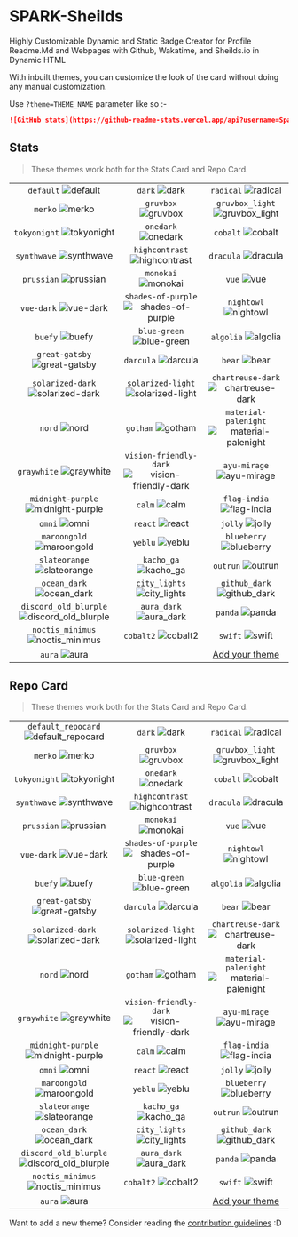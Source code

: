 # SPARK-Sheilds
Highly Customizable Dynamic and Static Badge Creator for Profile Readme.Md and Webpages with Github, Wakatime, and Sheilds.io in Dynamic HTML


<!-- DO NOT EDIT THIS FILE DIRECTLY -->

With inbuilt themes, you can customize the look of the card without doing any manual customization.

Use `?theme=THEME_NAME` parameter like so :-

```md
![GitHub stats](https://github-readme-stats.vercel.app/api?username=SparkScratch-P&theme=dark&show_icons=true)
```

## Stats

> These themes work both for the Stats Card and Repo Card.

| | | |
| :--: | :--: | :--: |
| `default` ![default][default] | `dark` ![dark][dark] | `radical` ![radical][radical] |
| `merko` ![merko][merko] | `gruvbox` ![gruvbox][gruvbox] | `gruvbox_light` ![gruvbox_light][gruvbox_light] |
| `tokyonight` ![tokyonight][tokyonight] | `onedark` ![onedark][onedark] | `cobalt` ![cobalt][cobalt] |
| `synthwave` ![synthwave][synthwave] | `highcontrast` ![highcontrast][highcontrast] | `dracula` ![dracula][dracula] |
| `prussian` ![prussian][prussian] | `monokai` ![monokai][monokai] | `vue` ![vue][vue] |
| `vue-dark` ![vue-dark][vue-dark] | `shades-of-purple` ![shades-of-purple][shades-of-purple] | `nightowl` ![nightowl][nightowl] |
| `buefy` ![buefy][buefy] | `blue-green` ![blue-green][blue-green] | `algolia` ![algolia][algolia] |
| `great-gatsby` ![great-gatsby][great-gatsby] | `darcula` ![darcula][darcula] | `bear` ![bear][bear] |
| `solarized-dark` ![solarized-dark][solarized-dark] | `solarized-light` ![solarized-light][solarized-light] | `chartreuse-dark` ![chartreuse-dark][chartreuse-dark] |
| `nord` ![nord][nord] | `gotham` ![gotham][gotham] | `material-palenight` ![material-palenight][material-palenight] |
| `graywhite` ![graywhite][graywhite] | `vision-friendly-dark` ![vision-friendly-dark][vision-friendly-dark] | `ayu-mirage` ![ayu-mirage][ayu-mirage] |
| `midnight-purple` ![midnight-purple][midnight-purple] | `calm` ![calm][calm] | `flag-india` ![flag-india][flag-india] |
| `omni` ![omni][omni] | `react` ![react][react] | `jolly` ![jolly][jolly] |
| `maroongold` ![maroongold][maroongold] | `yeblu` ![yeblu][yeblu] | `blueberry` ![blueberry][blueberry] |
| `slateorange` ![slateorange][slateorange] | `kacho_ga` ![kacho_ga][kacho_ga] | `outrun` ![outrun][outrun] |
| `ocean_dark` ![ocean_dark][ocean_dark] | `city_lights` ![city_lights][city_lights] | `github_dark` ![github_dark][github_dark] |
| `discord_old_blurple` ![discord_old_blurple][discord_old_blurple] | `aura_dark` ![aura_dark][aura_dark] | `panda` ![panda][panda] |
| `noctis_minimus` ![noctis_minimus][noctis_minimus] | `cobalt2` ![cobalt2][cobalt2] | `swift` ![swift][swift] |
| `aura` ![aura][aura] |  | [Add your theme][add-theme] |

## Repo Card

> These themes work both for the Stats Card and Repo Card.

| | | |
| :--: | :--: | :--: |
| `default_repocard` ![default_repocard][default_repocard_repo] | `dark` ![dark][dark_repo] | `radical` ![radical][radical_repo] |
| `merko` ![merko][merko_repo] | `gruvbox` ![gruvbox][gruvbox_repo] | `gruvbox_light` ![gruvbox_light][gruvbox_light_repo] |
| `tokyonight` ![tokyonight][tokyonight_repo] | `onedark` ![onedark][onedark_repo] | `cobalt` ![cobalt][cobalt_repo] |
| `synthwave` ![synthwave][synthwave_repo] | `highcontrast` ![highcontrast][highcontrast_repo] | `dracula` ![dracula][dracula_repo] |
| `prussian` ![prussian][prussian_repo] | `monokai` ![monokai][monokai_repo] | `vue` ![vue][vue_repo] |
| `vue-dark` ![vue-dark][vue-dark_repo] | `shades-of-purple` ![shades-of-purple][shades-of-purple_repo] | `nightowl` ![nightowl][nightowl_repo] |
| `buefy` ![buefy][buefy_repo] | `blue-green` ![blue-green][blue-green_repo] | `algolia` ![algolia][algolia_repo] |
| `great-gatsby` ![great-gatsby][great-gatsby_repo] | `darcula` ![darcula][darcula_repo] | `bear` ![bear][bear_repo] |
| `solarized-dark` ![solarized-dark][solarized-dark_repo] | `solarized-light` ![solarized-light][solarized-light_repo] | `chartreuse-dark` ![chartreuse-dark][chartreuse-dark_repo] |
| `nord` ![nord][nord_repo] | `gotham` ![gotham][gotham_repo] | `material-palenight` ![material-palenight][material-palenight_repo] |
| `graywhite` ![graywhite][graywhite_repo] | `vision-friendly-dark` ![vision-friendly-dark][vision-friendly-dark_repo] | `ayu-mirage` ![ayu-mirage][ayu-mirage_repo] |
| `midnight-purple` ![midnight-purple][midnight-purple_repo] | `calm` ![calm][calm_repo] | `flag-india` ![flag-india][flag-india_repo] |
| `omni` ![omni][omni_repo] | `react` ![react][react_repo] | `jolly` ![jolly][jolly_repo] |
| `maroongold` ![maroongold][maroongold_repo] | `yeblu` ![yeblu][yeblu_repo] | `blueberry` ![blueberry][blueberry_repo] |
| `slateorange` ![slateorange][slateorange_repo] | `kacho_ga` ![kacho_ga][kacho_ga_repo] | `outrun` ![outrun][outrun_repo] |
| `ocean_dark` ![ocean_dark][ocean_dark_repo] | `city_lights` ![city_lights][city_lights_repo] | `github_dark` ![github_dark][github_dark_repo] |
| `discord_old_blurple` ![discord_old_blurple][discord_old_blurple_repo] | `aura_dark` ![aura_dark][aura_dark_repo] | `panda` ![panda][panda_repo] |
| `noctis_minimus` ![noctis_minimus][noctis_minimus_repo] | `cobalt2` ![cobalt2][cobalt2_repo] | `swift` ![swift][swift_repo] |
| `aura` ![aura][aura_repo] |  | [Add your theme][add-theme] |


[default]: https://github-readme-stats.vercel.app/api?username=SparkScratch-P&show_icons=true&hide=contribs,prs&cache_seconds=86400&theme=default
[default_repocard]: https://github-readme-stats.vercel.app/api?username=SparkScratch-P&show_icons=true&hide=contribs,prs&cache_seconds=86400&theme=default_repocard
[dark]: https://github-readme-stats.vercel.app/api?username=SparkScratch-P&show_icons=true&hide=contribs,prs&cache_seconds=86400&theme=dark
[radical]: https://github-readme-stats.vercel.app/api?username=SparkScratch-P&show_icons=true&hide=contribs,prs&cache_seconds=86400&theme=radical
[merko]: https://github-readme-stats.vercel.app/api?username=SparkScratch-P&show_icons=true&hide=contribs,prs&cache_seconds=86400&theme=merko
[gruvbox]: https://github-readme-stats.vercel.app/api?username=SparkScratch-P&show_icons=true&hide=contribs,prs&cache_seconds=86400&theme=gruvbox
[gruvbox_light]: https://github-readme-stats.vercel.app/api?username=SparkScratch-P&show_icons=true&hide=contribs,prs&cache_seconds=86400&theme=gruvbox_light
[tokyonight]: https://github-readme-stats.vercel.app/api?username=SparkScratch-P&show_icons=true&hide=contribs,prs&cache_seconds=86400&theme=tokyonight
[onedark]: https://github-readme-stats.vercel.app/api?username=SparkScratch-P&show_icons=true&hide=contribs,prs&cache_seconds=86400&theme=onedark
[cobalt]: https://github-readme-stats.vercel.app/api?username=SparkScratch-P&show_icons=true&hide=contribs,prs&cache_seconds=86400&theme=cobalt
[synthwave]: https://github-readme-stats.vercel.app/api?username=SparkScratch-P&show_icons=true&hide=contribs,prs&cache_seconds=86400&theme=synthwave
[highcontrast]: https://github-readme-stats.vercel.app/api?username=SparkScratch-P&show_icons=true&hide=contribs,prs&cache_seconds=86400&theme=highcontrast
[dracula]: https://github-readme-stats.vercel.app/api?username=SparkScratch-P&show_icons=true&hide=contribs,prs&cache_seconds=86400&theme=dracula
[prussian]: https://github-readme-stats.vercel.app/api?username=SparkScratch-P&show_icons=true&hide=contribs,prs&cache_seconds=86400&theme=prussian
[monokai]: https://github-readme-stats.vercel.app/api?username=SparkScratch-P&show_icons=true&hide=contribs,prs&cache_seconds=86400&theme=monokai
[vue]: https://github-readme-stats.vercel.app/api?username=SparkScratch-P&show_icons=true&hide=contribs,prs&cache_seconds=86400&theme=vue
[vue-dark]: https://github-readme-stats.vercel.app/api?username=SparkScratch-P&show_icons=true&hide=contribs,prs&cache_seconds=86400&theme=vue-dark
[shades-of-purple]: https://github-readme-stats.vercel.app/api?username=SparkScratch-P&show_icons=true&hide=contribs,prs&cache_seconds=86400&theme=shades-of-purple
[nightowl]: https://github-readme-stats.vercel.app/api?username=SparkScratch-P&show_icons=true&hide=contribs,prs&cache_seconds=86400&theme=nightowl
[buefy]: https://github-readme-stats.vercel.app/api?username=SparkScratch-P&show_icons=true&hide=contribs,prs&cache_seconds=86400&theme=buefy
[blue-green]: https://github-readme-stats.vercel.app/api?username=SparkScratch-P&show_icons=true&hide=contribs,prs&cache_seconds=86400&theme=blue-green
[algolia]: https://github-readme-stats.vercel.app/api?username=SparkScratch-P&show_icons=true&hide=contribs,prs&cache_seconds=86400&theme=algolia
[great-gatsby]: https://github-readme-stats.vercel.app/api?username=SparkScratch-P&show_icons=true&hide=contribs,prs&cache_seconds=86400&theme=great-gatsby
[darcula]: https://github-readme-stats.vercel.app/api?username=SparkScratch-P&show_icons=true&hide=contribs,prs&cache_seconds=86400&theme=darcula
[bear]: https://github-readme-stats.vercel.app/api?username=SparkScratch-P&show_icons=true&hide=contribs,prs&cache_seconds=86400&theme=bear
[solarized-dark]: https://github-readme-stats.vercel.app/api?username=SparkScratch-P&show_icons=true&hide=contribs,prs&cache_seconds=86400&theme=solarized-dark
[solarized-light]: https://github-readme-stats.vercel.app/api?username=SparkScratch-P&show_icons=true&hide=contribs,prs&cache_seconds=86400&theme=solarized-light
[chartreuse-dark]: https://github-readme-stats.vercel.app/api?username=SparkScratch-P&show_icons=true&hide=contribs,prs&cache_seconds=86400&theme=chartreuse-dark
[nord]: https://github-readme-stats.vercel.app/api?username=SparkScratch-P&show_icons=true&hide=contribs,prs&cache_seconds=86400&theme=nord
[gotham]: https://github-readme-stats.vercel.app/api?username=SparkScratch-P&show_icons=true&hide=contribs,prs&cache_seconds=86400&theme=gotham
[material-palenight]: https://github-readme-stats.vercel.app/api?username=SparkScratch-P&show_icons=true&hide=contribs,prs&cache_seconds=86400&theme=material-palenight
[graywhite]: https://github-readme-stats.vercel.app/api?username=SparkScratch-P&show_icons=true&hide=contribs,prs&cache_seconds=86400&theme=graywhite
[vision-friendly-dark]: https://github-readme-stats.vercel.app/api?username=SparkScratch-P&show_icons=true&hide=contribs,prs&cache_seconds=86400&theme=vision-friendly-dark
[ayu-mirage]: https://github-readme-stats.vercel.app/api?username=SparkScratch-P&show_icons=true&hide=contribs,prs&cache_seconds=86400&theme=ayu-mirage
[midnight-purple]: https://github-readme-stats.vercel.app/api?username=SparkScratch-P&show_icons=true&hide=contribs,prs&cache_seconds=86400&theme=midnight-purple
[calm]: https://github-readme-stats.vercel.app/api?username=SparkScratch-P&show_icons=true&hide=contribs,prs&cache_seconds=86400&theme=calm
[flag-india]: https://github-readme-stats.vercel.app/api?username=SparkScratch-P&show_icons=true&hide=contribs,prs&cache_seconds=86400&theme=flag-india
[omni]: https://github-readme-stats.vercel.app/api?username=SparkScratch-P&show_icons=true&hide=contribs,prs&cache_seconds=86400&theme=omni
[react]: https://github-readme-stats.vercel.app/api?username=SparkScratch-P&show_icons=true&hide=contribs,prs&cache_seconds=86400&theme=react
[jolly]: https://github-readme-stats.vercel.app/api?username=SparkScratch-P&show_icons=true&hide=contribs,prs&cache_seconds=86400&theme=jolly
[maroongold]: https://github-readme-stats.vercel.app/api?username=SparkScratch-P&show_icons=true&hide=contribs,prs&cache_seconds=86400&theme=maroongold
[yeblu]: https://github-readme-stats.vercel.app/api?username=SparkScratch-P&show_icons=true&hide=contribs,prs&cache_seconds=86400&theme=yeblu
[blueberry]: https://github-readme-stats.vercel.app/api?username=SparkScratch-P&show_icons=true&hide=contribs,prs&cache_seconds=86400&theme=blueberry
[slateorange]: https://github-readme-stats.vercel.app/api?username=SparkScratch-P&show_icons=true&hide=contribs,prs&cache_seconds=86400&theme=slateorange
[kacho_ga]: https://github-readme-stats.vercel.app/api?username=SparkScratch-P&show_icons=true&hide=contribs,prs&cache_seconds=86400&theme=kacho_ga
[outrun]: https://github-readme-stats.vercel.app/api?username=SparkScratch-P&show_icons=true&hide=contribs,prs&cache_seconds=86400&theme=outrun
[ocean_dark]: https://github-readme-stats.vercel.app/api?username=SparkScratch-P&show_icons=true&hide=contribs,prs&cache_seconds=86400&theme=ocean_dark
[city_lights]: https://github-readme-stats.vercel.app/api?username=SparkScratch-P&show_icons=true&hide=contribs,prs&cache_seconds=86400&theme=city_lights
[github_dark]: https://github-readme-stats.vercel.app/api?username=SparkScratch-P&show_icons=true&hide=contribs,prs&cache_seconds=86400&theme=github_dark
[discord_old_blurple]: https://github-readme-stats.vercel.app/api?username=SparkScratch-P&show_icons=true&hide=contribs,prs&cache_seconds=86400&theme=discord_old_blurple
[aura_dark]: https://github-readme-stats.vercel.app/api?username=SparkScratch-P&show_icons=true&hide=contribs,prs&cache_seconds=86400&theme=aura_dark
[panda]: https://github-readme-stats.vercel.app/api?username=SparkScratch-P&show_icons=true&hide=contribs,prs&cache_seconds=86400&theme=panda
[noctis_minimus]: https://github-readme-stats.vercel.app/api?username=SparkScratch-P&show_icons=true&hide=contribs,prs&cache_seconds=86400&theme=noctis_minimus
[cobalt2]: https://github-readme-stats.vercel.app/api?username=SparkScratch-P&show_icons=true&hide=contribs,prs&cache_seconds=86400&theme=cobalt2
[swift]: https://github-readme-stats.vercel.app/api?username=SparkScratch-P&show_icons=true&hide=contribs,prs&cache_seconds=86400&theme=swift
[aura]: https://github-readme-stats.vercel.app/api?username=SparkScratch-P&show_icons=true&hide=contribs,prs&cache_seconds=86400&theme=aura


[default_repo]: https://github-readme-stats.vercel.app/api/pin/?username=SparkScratch-P&repo=github-readme-stats&cache_seconds=86400&theme=default
[default_repocard_repo]: https://github-readme-stats.vercel.app/api/pin/?username=SparkScratch-P&repo=github-readme-stats&cache_seconds=86400&theme=default_repocard
[dark_repo]: https://github-readme-stats.vercel.app/api/pin/?username=SparkScratch-P&repo=github-readme-stats&cache_seconds=86400&theme=dark
[radical_repo]: https://github-readme-stats.vercel.app/api/pin/?username=SparkScratch-P&repo=github-readme-stats&cache_seconds=86400&theme=radical
[merko_repo]: https://github-readme-stats.vercel.app/api/pin/?username=SparkScratch-P&repo=github-readme-stats&cache_seconds=86400&theme=merko
[gruvbox_repo]: https://github-readme-stats.vercel.app/api/pin/?username=SparkScratch-P&repo=github-readme-stats&cache_seconds=86400&theme=gruvbox
[gruvbox_light_repo]: https://github-readme-stats.vercel.app/api/pin/?username=SparkScratch-P&repo=github-readme-stats&cache_seconds=86400&theme=gruvbox_light
[tokyonight_repo]: https://github-readme-stats.vercel.app/api/pin/?username=SparkScratch-P&repo=github-readme-stats&cache_seconds=86400&theme=tokyonight
[onedark_repo]: https://github-readme-stats.vercel.app/api/pin/?username=SparkScratch-P&repo=github-readme-stats&cache_seconds=86400&theme=onedark
[cobalt_repo]: https://github-readme-stats.vercel.app/api/pin/?username=SparkScratch-P&repo=github-readme-stats&cache_seconds=86400&theme=cobalt
[synthwave_repo]: https://github-readme-stats.vercel.app/api/pin/?username=SparkScratch-P&repo=github-readme-stats&cache_seconds=86400&theme=synthwave
[highcontrast_repo]: https://github-readme-stats.vercel.app/api/pin/?username=SparkScratch-P&repo=github-readme-stats&cache_seconds=86400&theme=highcontrast
[dracula_repo]: https://github-readme-stats.vercel.app/api/pin/?username=SparkScratch-P&repo=github-readme-stats&cache_seconds=86400&theme=dracula
[prussian_repo]: https://github-readme-stats.vercel.app/api/pin/?username=SparkScratch-P&repo=github-readme-stats&cache_seconds=86400&theme=prussian
[monokai_repo]: https://github-readme-stats.vercel.app/api/pin/?username=SparkScratch-P&repo=github-readme-stats&cache_seconds=86400&theme=monokai
[vue_repo]: https://github-readme-stats.vercel.app/api/pin/?username=SparkScratch-P&repo=github-readme-stats&cache_seconds=86400&theme=vue
[vue-dark_repo]: https://github-readme-stats.vercel.app/api/pin/?username=SparkScratch-P&repo=github-readme-stats&cache_seconds=86400&theme=vue-dark
[shades-of-purple_repo]: https://github-readme-stats.vercel.app/api/pin/?username=SparkScratch-P&repo=github-readme-stats&cache_seconds=86400&theme=shades-of-purple
[nightowl_repo]: https://github-readme-stats.vercel.app/api/pin/?username=SparkScratch-P&repo=github-readme-stats&cache_seconds=86400&theme=nightowl
[buefy_repo]: https://github-readme-stats.vercel.app/api/pin/?username=SparkScratch-P&repo=github-readme-stats&cache_seconds=86400&theme=buefy
[blue-green_repo]: https://github-readme-stats.vercel.app/api/pin/?username=SparkScratch-P&repo=github-readme-stats&cache_seconds=86400&theme=blue-green
[algolia_repo]: https://github-readme-stats.vercel.app/api/pin/?username=SparkScratch-P&repo=github-readme-stats&cache_seconds=86400&theme=algolia
[great-gatsby_repo]: https://github-readme-stats.vercel.app/api/pin/?username=SparkScratch-P&repo=github-readme-stats&cache_seconds=86400&theme=great-gatsby
[darcula_repo]: https://github-readme-stats.vercel.app/api/pin/?username=SparkScratch-P&repo=github-readme-stats&cache_seconds=86400&theme=darcula
[bear_repo]: https://github-readme-stats.vercel.app/api/pin/?username=SparkScratch-P&repo=github-readme-stats&cache_seconds=86400&theme=bear
[solarized-dark_repo]: https://github-readme-stats.vercel.app/api/pin/?username=SparkScratch-P&repo=github-readme-stats&cache_seconds=86400&theme=solarized-dark
[solarized-light_repo]: https://github-readme-stats.vercel.app/api/pin/?username=SparkScratch-P&repo=github-readme-stats&cache_seconds=86400&theme=solarized-light
[chartreuse-dark_repo]: https://github-readme-stats.vercel.app/api/pin/?username=SparkScratch-P&repo=github-readme-stats&cache_seconds=86400&theme=chartreuse-dark
[nord_repo]: https://github-readme-stats.vercel.app/api/pin/?username=SparkScratch-P&repo=github-readme-stats&cache_seconds=86400&theme=nord
[gotham_repo]: https://github-readme-stats.vercel.app/api/pin/?username=SparkScratch-P&repo=github-readme-stats&cache_seconds=86400&theme=gotham
[material-palenight_repo]: https://github-readme-stats.vercel.app/api/pin/?username=SparkScratch-P&repo=github-readme-stats&cache_seconds=86400&theme=material-palenight
[graywhite_repo]: https://github-readme-stats.vercel.app/api/pin/?username=SparkScratch-P&repo=github-readme-stats&cache_seconds=86400&theme=graywhite
[vision-friendly-dark_repo]: https://github-readme-stats.vercel.app/api/pin/?username=SparkScratch-P&repo=github-readme-stats&cache_seconds=86400&theme=vision-friendly-dark
[ayu-mirage_repo]: https://github-readme-stats.vercel.app/api/pin/?username=SparkScratch-P&repo=github-readme-stats&cache_seconds=86400&theme=ayu-mirage
[midnight-purple_repo]: https://github-readme-stats.vercel.app/api/pin/?username=SparkScratch-P&repo=github-readme-stats&cache_seconds=86400&theme=midnight-purple
[calm_repo]: https://github-readme-stats.vercel.app/api/pin/?username=SparkScratch-P&repo=github-readme-stats&cache_seconds=86400&theme=calm
[flag-india_repo]: https://github-readme-stats.vercel.app/api/pin/?username=SparkScratch-P&repo=github-readme-stats&cache_seconds=86400&theme=flag-india
[omni_repo]: https://github-readme-stats.vercel.app/api/pin/?username=SparkScratch-P&repo=github-readme-stats&cache_seconds=86400&theme=omni
[react_repo]: https://github-readme-stats.vercel.app/api/pin/?username=SparkScratch-P&repo=github-readme-stats&cache_seconds=86400&theme=react
[jolly_repo]: https://github-readme-stats.vercel.app/api/pin/?username=SparkScratch-P&repo=github-readme-stats&cache_seconds=86400&theme=jolly
[maroongold_repo]: https://github-readme-stats.vercel.app/api/pin/?username=SparkScratch-P&repo=github-readme-stats&cache_seconds=86400&theme=maroongold
[yeblu_repo]: https://github-readme-stats.vercel.app/api/pin/?username=SparkScratch-P&repo=github-readme-stats&cache_seconds=86400&theme=yeblu
[blueberry_repo]: https://github-readme-stats.vercel.app/api/pin/?username=SparkScratch-P&repo=github-readme-stats&cache_seconds=86400&theme=blueberry
[slateorange_repo]: https://github-readme-stats.vercel.app/api/pin/?username=SparkScratch-P&repo=github-readme-stats&cache_seconds=86400&theme=slateorange
[kacho_ga_repo]: https://github-readme-stats.vercel.app/api/pin/?username=SparkScratch-P&repo=github-readme-stats&cache_seconds=86400&theme=kacho_ga
[outrun_repo]: https://github-readme-stats.vercel.app/api/pin/?username=SparkScratch-P&repo=github-readme-stats&cache_seconds=86400&theme=outrun
[ocean_dark_repo]: https://github-readme-stats.vercel.app/api/pin/?username=SparkScratch-P&repo=github-readme-stats&cache_seconds=86400&theme=ocean_dark
[city_lights_repo]: https://github-readme-stats.vercel.app/api/pin/?username=SparkScratch-P&repo=github-readme-stats&cache_seconds=86400&theme=city_lights
[github_dark_repo]: https://github-readme-stats.vercel.app/api/pin/?username=SparkScratch-P&repo=github-readme-stats&cache_seconds=86400&theme=github_dark
[discord_old_blurple_repo]: https://github-readme-stats.vercel.app/api/pin/?username=SparkScratch-P&repo=github-readme-stats&cache_seconds=86400&theme=discord_old_blurple
[aura_dark_repo]: https://github-readme-stats.vercel.app/api/pin/?username=SparkScratch-P&repo=github-readme-stats&cache_seconds=86400&theme=aura_dark
[panda_repo]: https://github-readme-stats.vercel.app/api/pin/?username=SparkScratch-P&repo=github-readme-stats&cache_seconds=86400&theme=panda
[noctis_minimus_repo]: https://github-readme-stats.vercel.app/api/pin/?username=SparkScratch-P&repo=github-readme-stats&cache_seconds=86400&theme=noctis_minimus
[cobalt2_repo]: https://github-readme-stats.vercel.app/api/pin/?username=SparkScratch-P&repo=github-readme-stats&cache_seconds=86400&theme=cobalt2
[swift_repo]: https://github-readme-stats.vercel.app/api/pin/?username=SparkScratch-P&repo=github-readme-stats&cache_seconds=86400&theme=swift
[aura_repo]: https://github-readme-stats.vercel.app/api/pin/?username=SparkScratch-P&repo=github-readme-stats&cache_seconds=86400&theme=aura


[add-theme]: https://github.com/SparkScratch-P/github-readme-stats/edit/master/themes/index.js

Want to add a new theme? Consider reading the [contribution guidelines](../CONTRIBUTING.md#themes-contribution) :D

